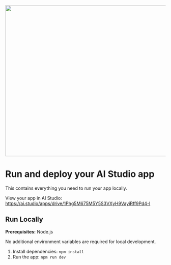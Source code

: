 <div align="center">
<img width="1200" height="475" alt="GHBanner" src="https://github.com/user-attachments/assets/0aa67016-6eaf-458a-adb2-6e31a0763ed6" />
</div>

# Run and deploy your AI Studio app

This contains everything you need to run your app locally.

View your app in AI Studio: https://ai.studio/apps/drive/1Phg5M675M5Y5S3VXyH9VayiRff9Pd4-l

## Run Locally

**Prerequisites:**  Node.js

No additional environment variables are required for local development.

1. Install dependencies:
   `npm install`
2. Run the app:
   `npm run dev`
